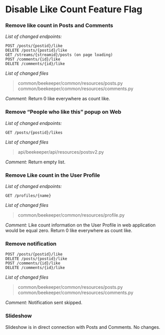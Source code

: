 # Disable Like Count Feature Flag

### Remove like count in Posts and Comments
*List of changed endpoints:*
```
POST /posts/{postid}/like
DELETE /posts/{postid}/like
GET /streams/{streamid}/posts (on page loading)
POST /comments/{id}/like
DELETE /comments/{id}/like
```
*List of changed files*  
> common/beekeeper/common/resources/posts.py  
> common/beekeeper/common/resources/comments.py  

*Comment:*
Return 0 like everywhere as count like.

### Remove “People who like this” popup on Web
*List of changed endpoints:*
```
GET /posts/{postid}/likes
```
*List of changed files*  
> api/beekeeper/api/resources/postsv2.py  

*Comment:*
Return empty list.

### Remove Like count in the User Profile
*List of changed endpoints:*
```
GET /profiles/{name}
```
*List of changed files*  
> common/beekeeper/common/resources/profile.py  

*Comment:*
Like count information on the User Profile in web application would be equal zero. 
Return 0 like everywhere as count like.

### Remove notification
```
POST /posts/{postid}/like
DELETE /posts/{postid}/like
POST /comments/{id}/like
DELETE /comments/{id}/like
```
*List of changed files*  
> common/beekeeper/common/resources/posts.py  
> common/beekeeper/common/resources/comments.py  

*Comment:*
Notification sent skipped.

### Slideshow  
Slideshow is in direct connection with Posts and Comments. No changes.
